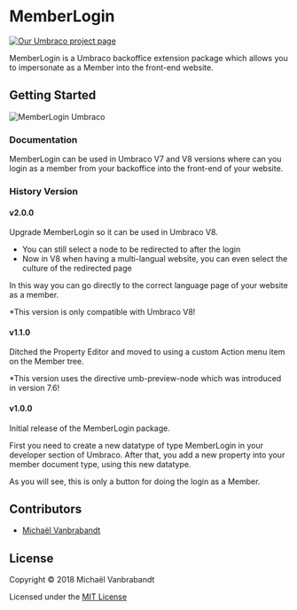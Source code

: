 # MemberLogin

[![Our Umbraco project page](https://img.shields.io/badge/our-umbraco-orange.svg)](https://our.umbraco.org/projects/backoffice-extensions/memberlogin/)

MemberLogin is a Umbraco backoffice extension package which allows you to impersonate as a Member into the front-end website.

## Getting Started

![MemberLogin Umbraco](https://github.com/Mivaweb/MemberLogin/blob/umb-v8/assets/memberlogin-v2.0.0.JPG)

### Documentation

MemberLogin can be used in Umbraco V7 and V8 versions where can you login as a member from your backoffice into the front-end of your website.

### History Version

#### v2.0.0

Upgrade MemberLogin so it can be used in Umbraco V8.

- You can still select a node to be redirected to after the login
- Now in V8 when having a multi-langual website, you can even select the culture of the redirected page

In this way you can go directly to the correct language page of your website as a member.

*This version is only compatible with Umbraco V8!

#### v1.1.0

Ditched the Property Editor and moved to using a custom Action menu item on the Member tree.

*This version uses the directive umb-preview-node which was introduced in version 7.6!

#### v1.0.0

Initial release of the MemberLogin package.

First you need to create a new datatype of type MemberLogin in your developer section of Umbraco.
After that, you add a new property into your member document type, using this new datatype.

As you will see, this is only a button for doing the login as a Member.

## Contributors

* [Michaël Vanbrabandt](https://github.com/mivaweb)

## License

Copyright © 2018 Michaël Vanbrabandt

Licensed under the [MIT License](LICENSE.md)
